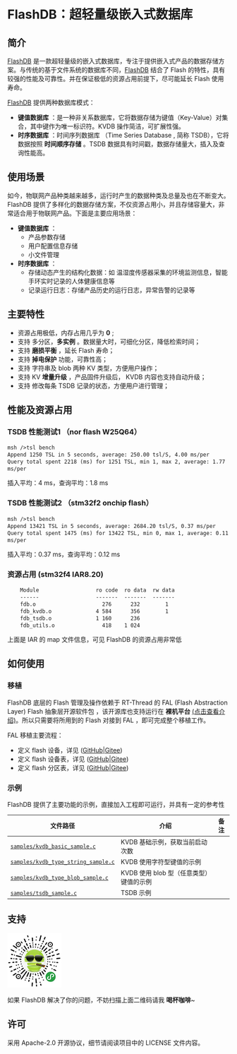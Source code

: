 # FlashDB：超轻量级嵌入式数据库

## 简介

[FlashDB](https://github.com/armink/FlashDB) 是一款超轻量级的嵌入式数据库，专注于提供嵌入式产品的数据存储方案。与传统的基于文件系统的数据库不同，[FlashDB](https://github.com/armink/FlashDB) 结合了 Flash 的特性，具有较强的性能及可靠性。并在保证极低的资源占用前提下，尽可能延长 Flash 使用寿命。

[FlashDB](https://github.com/armink/FlashDB) 提供两种数据库模式：

- **键值数据库** ：是一种非关系数据库，它将数据存储为键值（Key-Value）对集合，其中键作为唯一标识符。KVDB 操作简洁，可扩展性强。
- **时序数据库** ：时间序列数据库 （Time Series Database , 简称 TSDB），它将数据按照 **时间顺序存储** 。TSDB 数据具有时间戳，数据存储量大，插入及查询性能高。

## 使用场景

如今，物联网产品种类越来越多，运行时产生的数据种类及总量及也在不断变大。FlashDB 提供了多样化的数据存储方案，不仅资源占用小，并且存储容量大，非常适合用于物联网产品。下面是主要应用场景：

- **键值数据库** ：
  - 产品参数存储
  - 用户配置信息存储
  - 小文件管理
- **时序数据库** ：
  - 存储动态产生的结构化数据：如 温湿度传感器采集的环境监测信息，智能手环实时记录的人体健康信息等
  - 记录运行日志：存储产品历史的运行日志，异常告警的记录等

## 主要特性

- 资源占用极低，内存占用几乎为 **0** ;
- 支持 多分区，**多实例** 。数据量大时，可细化分区，降低检索时间；
- 支持 **磨损平衡** ，延长 Flash 寿命；
- 支持 **掉电保护** 功能，可靠性高；
- 支持 字符串及 blob 两种 KV 类型，方便用户操作；
- 支持 KV **增量升级** ，产品固件升级后， KVDB 内容也支持自动升级；
- 支持 修改每条 TSDB 记录的状态，方便用户进行管理；

## 性能及资源占用

### TSDB 性能测试1 （nor flash W25Q64）

```shell
msh />tsl bench
Append 1250 TSL in 5 seconds, average: 250.00 tsl/S, 4.00 ms/per
Query total spent 2218 (ms) for 1251 TSL, min 1, max 2, average: 1.77 ms/per
```

插入平均：4 ms，查询平均：1.8 ms

### TSDB 性能测试2 （stm32f2 onchip flash）

```shell
msh />tsl bench
Append 13421 TSL in 5 seconds, average: 2684.20 tsl/S, 0.37 ms/per
Query total spent 1475 (ms) for 13422 TSL, min 0, max 1, average: 0.11 ms/per
```

插入平均：0.37 ms，查询平均：0.12 ms

### 资源占用 (stm32f4 IAR8.20)

```shell
    Module                  ro code  ro data  rw data
    ------                  -------  -------  -------
    fdb.o                     276      232        1
    fdb_kvdb.o              4 584      356        1
    fdb_tsdb.o              1 160      236
    fdb_utils.o               418    1 024
```

上面是 IAR 的 map 文件信息，可见 FlashDB 的资源占用非常低

## 如何使用

### 移植

FlashDB 底层的 Flash 管理及操作依赖于 RT-Thread 的 FAL (Flash Abstraction Layer) Flash 抽象层开源软件包 ，该开源库也支持运行在 **裸机平台**  [(点击查看介绍)](http://packages.rt-thread.org/detail.html?package=fal)。所以只需要将所用到的 Flash 对接到 FAL ，即可完成整个移植工作。

 FAL 移植主要流程：

- 定义 flash 设备，详见 ([GitHub](https://github.com/RT-Thread-packages/fal#21%E5%AE%9A%E4%B9%89-flash-%E8%AE%BE%E5%A4%87)|[Gitee](https://gitee.com/RT-Thread-Mirror/fal#21%E5%AE%9A%E4%B9%89-flash-%E8%AE%BE%E5%A4%87))
- 定义 flash 设备表，详见 ([GitHub](https://github.com/RT-Thread-packages/fal#22%E5%AE%9A%E4%B9%89-flash-%E8%AE%BE%E5%A4%87%E8%A1%A8)|[Gitee](https://gitee.com/RT-Thread-Mirror/fal#22%E5%AE%9A%E4%B9%89-flash-%E8%AE%BE%E5%A4%87%E8%A1%A8))
- 定义 flash 分区表，详见 ([GitHub](https://github.com/RT-Thread-packages/fal#23%E5%AE%9A%E4%B9%89-flash-%E5%88%86%E5%8C%BA%E8%A1%A8)|[Gitee](https://gitee.com/RT-Thread-Mirror/fal#23%E5%AE%9A%E4%B9%89-flash-%E5%88%86%E5%8C%BA%E8%A1%A8))

### 示例

FlashDB 提供了主要功能的示例，直接加入工程即可运行，并具有一定的参考性

| 文件路径                                                     | 介绍                                    | 备注 |
| ------------------------------------------------------------ | --------------------------------------- | ---- |
| [`samples/kvdb_basic_sample.c`](samples/kvdb_basic_sample.c) | KVDB 基础示例，获取当前启动次数         |      |
| [`samples/kvdb_type_string_sample.c`](samples/kvdb_type_string_sample.c) | KVDB 使用字符型键值的示例               |      |
| [`samples/kvdb_type_blob_sample.c`](samples/kvdb_type_blob_sample.c) | KVDB 使用 blob 型（任意类型）键值的示例 |      |
| [`samples/tsdb_sample.c`](samples/tsdb_sample.c)             | TSDB 示例                               |      |

## 支持

 ![support](docs/zh/images/wechat_support.png)

如果 FlashDB 解决了你的问题，不妨扫描上面二维码请我 **喝杯咖啡**~ 

## 许可

采用 Apache-2.0 开源协议，细节请阅读项目中的 LICENSE 文件内容。